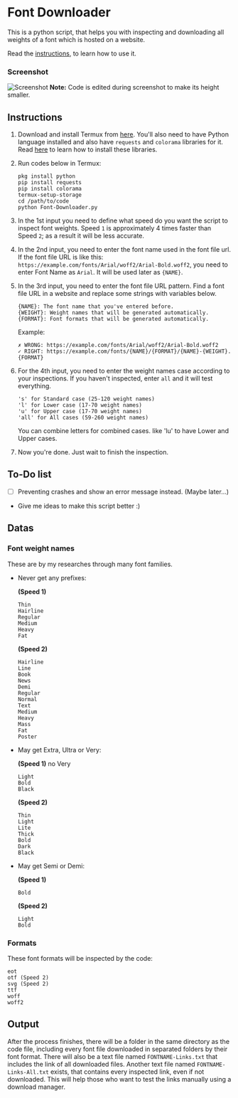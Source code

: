 # Font Downloader
This is a python script, that helps you with inspecting and downloading all weights of a font which is hosted on a website.

Read the [instructions](#instructions), to learn how to use it.

### Screenshot
![Screenshot](https://i.ibb.co/PrKmBvC/Font-Downloader-screenshot.jpg)
**Note:** Code is edited during screenshot to make its height smaller.

## Instructions
1. Download and install Termux from [here](https://f-droid.org/en/packages/com.termux). You'll also need to have Python language installed and also have `requests` and `colorama` libraries for it. Read [here](https://www.geeksforgeeks.org/how-to-install-requests-in-python-for-windows-linux-mac/) to learn how to install these libraries.

2. Run codes below in Termux:
   ```
   pkg install python
   pip install requests
   pip install colorama
   termux-setup-storage
   cd /path/to/code
   python Font-Downloader.py
   ```

3. In the 1st input you need to define what speed do you want the script to inspect font weights. Speed `1` is approximately 4 times faster than Speed `2`; as a result it will be less accurate.

4. In the 2nd input, you need to enter the font name used in the font file url. If the font file URL is like this: `https://example.com/fonts/Arial/woff2/Arial-Bold.woff2`, you need to enter Font Name as `Arial`.
   It will be used later as `{NAME}`.

5. In the 3rd input, you need to enter the font file URL pattern. Find a font file URL in a website and replace some strings with variables below.
   ```
   {NAME}: The font name that you've entered before.
   {WEIGHT}: Weight names that will be generated automatically.
   {FORMAT}: Font formats that will be generated automatically.
   ```
   Example:
   ```
   ✗ WRONG: https://example.com/fonts/Arial/woff2/Arial-Bold.woff2
   ✓ RIGHT: https://example.com/fonts/{NAME}/{FORMAT}/{NAME}-{WEIGHT}.{FORMAT}
   ```

6. For the 4th input, you need to enter the weight names case according to your inspections. If you haven't inspected, enter `all` and it will test everything.
   ```
   's' for Standard case (25-120 weight names)
   'l' for Lower case (17-70 weight names)
   'u' for Upper case (17-70 weight names)
   'all' for All cases (59-260 weight names)
   ```
   You can combine letters for combined cases. like 'lu' to have Lower and Upper cases.

7. Now you're done. Just wait to finish the inspection.

## To-Do list
* [ ] Preventing crashes and show an error message instead. (Maybe later...)
* Give me ideas to make this script better :)

## Datas
### Font weight names
These are by my researches through many font families.
* Never get any prefixes:

  **(Speed 1)**
  ```
  Thin
  Hairline
  Regular
  Medium
  Heavy
  Fat
  ```
  **(Speed 2)**
  ```
  Hairline
  Line
  Book
  News
  Demi
  Regular
  Normal
  Text
  Medium
  Heavy
  Mass
  Fat
  Poster
  ```
* May get Extra, Ultra or Very:

  **(Speed 1)** no Very
  ```
  Light
  Bold
  Black
  ```
  **(Speed 2)**
  ```
  Thin
  Light
  Lite
  Thick
  Bold
  Dark
  Black
  ```
* May get Semi or Demi:

  **(Speed 1)**
  ```
  Bold
  ```
  **(Speed 2)**
  ```
  Light
  Bold
  ```
### Formats
These font formats will be inspected by the code:
```
eot
otf (Speed 2)
svg (Speed 2)
ttf
woff
woff2
```

## Output
After the process finishes, there will be a folder in the same directory as the code file, including every font file downloaded in separated folders by their font format. There will also be a text file named `FONTNAME-Links.txt` that includes the link of all downloaded files.
Another text file named `FONTNAME-Links-All.txt` exists, that contains every inspected link, even if not downloaded. This will help those who want to test the links manually using a download manager.
